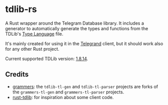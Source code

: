 # tdlib-rs

A Rust wrapper around the Telegram Database library. It includes a generator to automatically generate the types and functions from the TDLib's [Type Language](https://core.telegram.org/mtproto/TL) file.

It's mainly created for using it in the [Telegrand](https://github.com/melix99/telegrand) client, but it should work also for any other Rust project.

Current supported TDLib version: [1.8.14](https://github.com/tdlib/td/commit/8517026415e75a8eec567774072cbbbbb52376c1).

## Credits

- [grammers](https://github.com/Lonami/grammers): the `tdlib-tl-gen` and `tdlib-tl-parser` projects are forks of the `grammers-tl-gen` and `grammers-tl-parser` projects.
- [rust-tdlib](https://github.com/aCLr/rust-tdlib): for inspiration about some client code.
